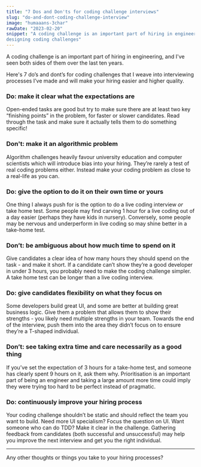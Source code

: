 ```yaml
---
title: "7 Dos and Don'ts for coding challenge interviews"
slug: "do-and-dont-coding-challenge-interview"
image: "humaaans-3char"
rawDate: "2023-02-20"
snippet: "A coding challenge is an important part of hiring in engineering, Here's 7 do’s and dont’s for 
designing coding challenges"
---
```

A coding challenge is an important part of hiring in engineering, and I've seen both sides of them over the last ten years. 

Here's 7 do’s and dont’s for coding challenges that I weave into interviewing processes I’ve made and will make your hiring easier and higher quality.

### Do: make it clear what the expectations are

Open-ended tasks are good but try to make sure there are at least two key “finishing points” in the problem, for faster or slower candidates. Read through the task and make sure it actually tells them to do something specific!

### Don't: make it an algorithmic problem

Algorithm challenges heavily favour university education and computer scientists which will introduce bias into your hiring. They’re rarely a test of real coding problems either. Instead make your coding problem as close to a real-life as you can.

### Do: give the option to do it on their own time or yours

One thing I always push for is the option to do a live coding interview *or* take home test. Some people may find carving 1 hour for a live coding out of a day easier (perhaps they have kids in nursery). Conversely, some people may be nervous and underperform in live coding so may shine better in a take-home test.

### Don’t: be ambiguous about how much time to spend on it

Give candidates a clear idea of how many hours they should spend on the task - and make it short. If a candidate can’t show they’re a good developer in under 3 hours, you probably need to make the coding challenge simpler. A take home test can be longer than a live coding interview.

### Do: give candidates flexibility on what they focus on

Some developers build great UI, and some are better at building great business logic. Give them a problem that allows them to show their strengths - you likely need multiple strengths in your team. Towards the end of the interview, push them into the area they didn’t focus on to ensure they’re a T-shaped individual.

### Don’t: see taking extra time and care necessarily as a good thing

If you’ve set the expectation of 3 hours for a take-home test, and someone has clearly spent 9 hours on it, ask them why. Prioritisation is an important part of being an engineer and taking a large amount more time could imply they were trying too hard to be perfect instead of pragmatic.

### Do: continuously improve your hiring process

Your coding challenge shouldn’t be static and should reflect the team you want to build. Need more UI specialism? Focus the question on UI. Want someone who can do TDD? Make it clear in the challenge. Gathering feedback from candidates (both successful and unsuccessful) may help you improve the next interview and get you the right individual.

---

Any other thoughts or things you take to your hiring processes?